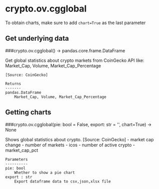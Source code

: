 # crypto.ov.cgglobal

To obtain charts, make sure to add `chart=True` as the last parameter

## Get underlying data 
###crypto.ov.cgglobal() -> pandas.core.frame.DataFrame

Get global statistics about crypto markets from CoinGecko API like:
        Market_Cap, Volume, Market_Cap_Percentage

    [Source: CoinGecko]

    Returns
    -------
    pandas.DataFrame
        Market_Cap, Volume, Market_Cap_Percentage

## Getting charts 
###crypto.ov.cgglobal(pie: bool = False, export: str = '', chart=True) -> None

Shows global statistics about crypto. [Source: CoinGecko]
        - market cap change
        - number of markets
        - icos
        - number of active crypto
        - market_cap_pct

    Parameters
    ----------
    pie: bool
        Whether to show a pie chart
    export : str
        Export dataframe data to csv,json,xlsx file
